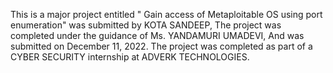 This is a major project entitled " Gain access of Metaploitable OS using port enumeration" was submitted by KOTA SANDEEP, 
The project was completed under the guidance of Ms. YANDAMURI UMADEVI, 
And was submitted on December 11, 2022. 
The project was completed as part of a CYBER SECURITY internship at ADVERK TECHNOLOGIES.
